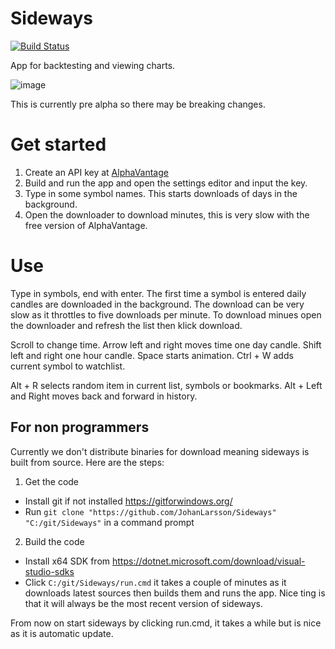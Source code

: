 # Sideways

[![Build Status](https://johan-larsson.visualstudio.com/Sideways/_apis/build/status/JohanLarsson.Sideways?branchName=main)](https://johan-larsson.visualstudio.com/Sideways/_build/latest?definitionId=18&branchName=main)

App for backtesting and viewing charts.

![image](https://user-images.githubusercontent.com/1640096/119938653-0891d100-bf8d-11eb-80d2-1dd383fb06cf.png)

This is currently pre alpha so there may be breaking changes.

# Get started
1. Create an API key at [AlphaVantage](https://www.alphavantage.co/)
2. Build and run the app and open the settings editor and input the key.
3. Type in some symbol names. This starts downloads of days in the background.
4. Open the downloader to download minutes, this is very slow with the free version of AlphaVantage.


# Use
Type in symbols, end with enter. The first time a symbol is entered daily candles are downloaded in the background. The download can be very slow as it throttles to five downloads per minute. To download minues open the downloader and refresh the list then klick download.

Scroll to change time.
Arrow left and right moves time one day candle. Shift left and right one hour candle.
Space starts animation.
Ctrl + W adds current symbol to watchlist.

Alt + R selects random item in current list, symbols or bookmarks.
Alt + Left and Right moves back and forward in history.

## For non programmers
Currently we don't distribute binaries for download meaning sideways is built from source. Here are the steps:

1. Get the code
  - Install git if not installed https://gitforwindows.org/
  - Run `git clone "https://github.com/JohanLarsson/Sideways" "C:/git/Sideways"` in a command prompt

2. Build the code
  - Install x64 SDK from https://dotnet.microsoft.com/download/visual-studio-sdks
  - Click `C:/git/Sideways/run.cmd` it takes a couple of minutes as it downloads latest sources then builds them and runs the app. Nice ting is that it will always be the most recent version of sideways.

From now on start sideways by clicking run.cmd, it takes a while but is nice as it is automatic update.
